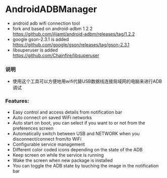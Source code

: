 # AndroidADBManager
* android adb wifi connection tool
* fork and based on android-adbm 1.2.2</br>
 https://github.com/ilijamt/android-adbm/releases/tag/1.2.2
* google gson-2.3.1 is added</br>
 https://github.com/google/gson/releases/tag/gson-2.3.1
* libsuperuser is added</br>
 https://github.com/Chainfire/libsuperuser

### 说明
* 使用这个工具可以方便地用wifi代替USB数据线连接局域网的电脑来进行ADB调试

### Features:

* Easy control and access details from notification bar
* Auto connect on saved WiFi networks
* Auto start on boot, you can select if you want to or not from the preferences screen
* Automatically switch between USB and NETWORK when you disconnect/connect from/to WiFi
* Configurable service management
* Different color coded icons depending on the state of the ADB
* Keep screen on while the service is running
* Wake the screen when new package is installed
* You can toggle the ADB state by touching the image in the notification bar

